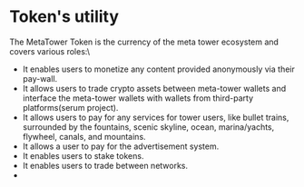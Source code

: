 # Token's utility

The MetaTower Token is the currency of the meta tower ecosystem and covers various roles:\


* It enables users to monetize any content provided anonymously via their pay-wall.
* It allows users to trade crypto assets between meta-tower wallets and interface the meta-tower wallets with wallets from third-party platforms(serum project).
* It allows users to pay for any services for tower users, like bullet trains, surrounded by the fountains, scenic skyline, ocean, marina/yachts, flywheel, canals, and mountains.
* It allows a user to pay for the advertisement system.
* It enables users to stake tokens.
* It enables users to trade between networks.
*
